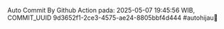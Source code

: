 Auto Commit By Github Action pada: 2025-05-07 19:45:56 WIB, COMMIT_UUID 9d3652f1-2ce3-4575-ae24-8805bbf4d444 #autohijau🗿

